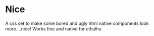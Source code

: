 # Nice
 A css set to make some bored and ugly html native components look more....nice! Works fine and native for cthulhu
